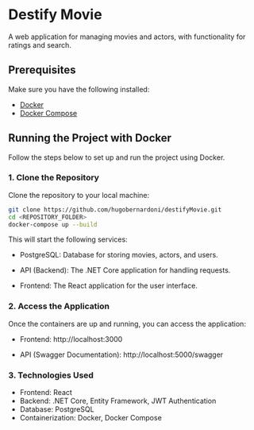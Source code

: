 # Destify Movie

A web application for managing movies and actors, with functionality for ratings and search.

## Prerequisites

Make sure you have the following installed:

- [Docker](https://www.docker.com/)
- [Docker Compose](https://docs.docker.com/compose/)

## Running the Project with Docker

Follow the steps below to set up and run the project using Docker.

### 1. Clone the Repository

Clone the repository to your local machine:

```bash
git clone https://github.com/hugobernardoni/destifyMovie.git
cd <REPOSITORY_FOLDER>
docker-compose up --build

```
This will start the following services:

 - PostgreSQL: Database for storing movies, actors, and users.

 - API (Backend): The .NET Core application for handling requests.

 - Frontend: The React application for the user interface.

### 2. Access the Application
Once the containers are up and running, you can access the application:

- Frontend: http://localhost:3000

- API (Swagger Documentation): http://localhost:5000/swagger

### 3. Technologies Used
- Frontend: React
- Backend: .NET Core, Entity Framework, JWT Authentication
- Database: PostgreSQL
- Containerization: Docker, Docker Compose
